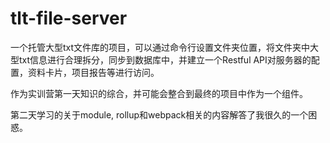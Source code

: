 # tlt-file-server

一个托管大型txt文件库的项目，可以通过命令行设置文件夹位置，将文件夹中大型txt信息进行合理拆分，同步到数据库中，并建立一个Restful API对服务器的配置，资料卡片，项目报告等进行访问。

作为实训营第一天知识的综合，并可能会整合到最终的项目中作为一个组件。

第二天学习的关于module, rollup和webpack相关的内容解答了我很久的一个困惑。

